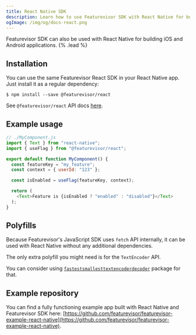 ```yaml
---
title: React Native SDK
description: Learn how to use Featurevisor SDK with React Native for building iOS and Android apps
ogImage: /img/og/docs-react.png
---
```


Featurevisor SDK can also be used with React Native for building iOS and Android applications. {% .lead %}

## Installation

You can use the same Featurevisor React SDK in your React Native app. Just install it as a regular dependency:

```
$ npm install --save @featurevisor/react
```

See `@featurevisor/react` API docs [here](/docs/react).

## Example usage

```js
// ./MyComponent.js
import { Text } from "react-native";
import { useFlag } from "@featurevisor/react";

export default function MyComponent() {
  const featureKey = "my_feature";
  const context = { userId: "123" };

  const isEnabled = useFlag(featureKey, context);

  return (
    <Text>Feature is {isEnabled ? "enabled" : "disabled"}</Text>
  );
}
```

## Polyfills

Because Featurevisor's JavaScript SDK uses `fetch` API internally, it can be used with React Native without any additional dependencies.

The only extra polyfill you might need is for the `TextEncoder` API.

You can consider using [`fastestsmallesttextencoderdecoder`](https://www.npmjs.com/package/fastestsmallesttextencoderdecoder) package for that.

## Example repository

You can find a fully functioning example app built with React Native and Featurevisor SDK here: [https://github.com/featurevisor/featurevisor-example-react-native](https://github.com/featurevisor/featurevisor-example-react-native).
